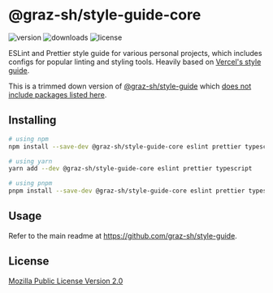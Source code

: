 # @graz-sh/style-guide-core

![version](https://badgen.net/npm/v/@graz-sh/style-guide-core)
![downloads](https://badgen.net/npm/dt/@graz-sh/style-guide-core)
![license](https://badgen.net/npm/license/@graz-sh/style-guide-core)

ESLint and Prettier style guide for various personal projects, which includes configs for popular linting and styling tools. Heavily based on [Vercel's style guide](https://github.com/vercel/style-guide).

This is a trimmed down version of [@graz-sh/style-guide](https://github.com/graz-sh/style-guide) which [does not include packages listed here](./scripts/prepare-core.js).

## Installing

```sh
# using npm
npm install --save-dev @graz-sh/style-guide-core eslint prettier typescript

# using yarn
yarn add --dev @graz-sh/style-guide-core eslint prettier typescript

# using pnpm
pnpm install --save-dev @graz-sh/style-guide-core eslint prettier typescript
```

## Usage

Refer to the main readme at https://github.com/graz-sh/style-guide.

## License

[Mozilla Public License Version 2.0](./LICENSE.txt)
